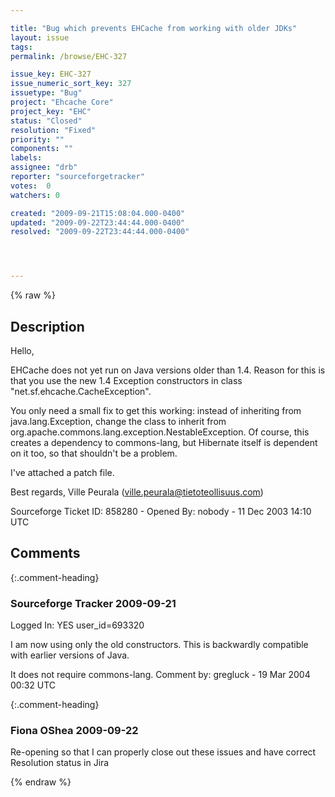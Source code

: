 ```yaml
---

title: "Bug which prevents EHCache from working with older JDKs"
layout: issue
tags: 
permalink: /browse/EHC-327

issue_key: EHC-327
issue_numeric_sort_key: 327
issuetype: "Bug"
project: "Ehcache Core"
project_key: "EHC"
status: "Closed"
resolution: "Fixed"
priority: ""
components: ""
labels: 
assignee: "drb"
reporter: "sourceforgetracker"
votes:  0
watchers: 0

created: "2009-09-21T15:08:04.000-0400"
updated: "2009-09-22T23:44:44.000-0400"
resolved: "2009-09-22T23:44:44.000-0400"




---
```


{% raw %}

## Description

<div markdown="1" class="description">

Hello,

EHCache does not yet run on Java versions older than 
1.4. Reason for this 
is that you use the new 1.4 Exception constructors in 
class "net.sf.ehcache.CacheException". 

You only need a small fix to get this working: instead of 
inheriting from 
java.lang.Exception, change the class to inherit from 
org.apache.commons.lang.exception.NestableException. 
Of course, this 
creates a dependency to commons-lang, but Hibernate 
itself is dependent on 
it too, so that shouldn't be a problem. 

I've attached a patch file.

Best regards,
Ville Peurala
(ville.peurala@tietoteollisuus.com)

Sourceforge Ticket ID: 858280 - Opened By: nobody - 11 Dec 2003 14:10 UTC

</div>

## Comments


{:.comment-heading}
### **Sourceforge Tracker** <span class="date">2009-09-21</span>

<div markdown="1" class="comment">

Logged In: YES 
user\_id=693320

I am now using only the old constructors. This is backwardly
compatible with earlier versions of Java.

It does not require commons-lang.
Comment by: gregluck - 19 Mar 2004 00:32 UTC

</div>


{:.comment-heading}
### **Fiona OShea** <span class="date">2009-09-22</span>

<div markdown="1" class="comment">

Re-opening so that I can properly close out these issues and have correct Resolution status in Jira

</div>



{% endraw %}
